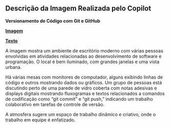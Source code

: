 ## Descrição da Imagem Realizada pelo Copilot
**Versionamento de Código com Git e GitHub**

**[Imagem](/inputs/VersionamentodeCodigocomGiteGitHub.png)**

**[Texto](/inputs/VersionamentodeCódigocomGiteGitHub.md)**

A imagem mostra um ambiente de escritório moderno com várias pessoas envolvidas em atividades relacionadas ao desenvolvimento de software e programação. O local é bem iluminado, com grandes janelas e uma vista urbana.

Há várias mesas com monitores de computador, alguns exibindo linhas de código e outros mostrando dados ou gráficos. Um grupo de pessoas está discutindo perto de uma parede de vidro coberta com notas adesivas e displays digitais mostrando fluxogramas e textos relacionados a comandos de codificação como “git commit” e “git push,” indicando um trabalho colaborativo em tarefas de controle de versão.

A atmosfera sugere um espaço de trabalho dinâmico e criativo, onde o trabalho em equipe é enfatizado.

